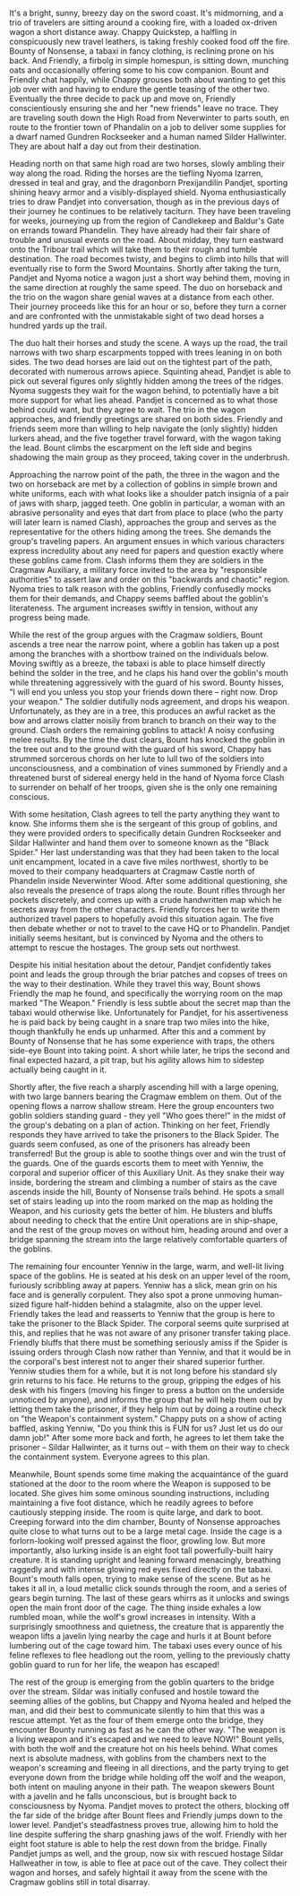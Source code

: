 It's a bright, sunny, breezy day on the sword coast. It's midmorning, and a trio of travelers are sitting around a cooking fire, with a loaded ox-driven wagon a short distance away. Chappy Quickstep, a halfling in conspicuously new travel leathers, is taking freshly cooked food off the fire. Bounty of Nonsense, a tabaxi in fancy clothing, is reclining prone on his back. And Friendly, a firbolg in simple homespun, is sitting down, munching oats and occasionally offering some to his cow companion. Bount and Friendly chat happily, while Chappy grouses both about wanting to get this job over with and having to endure the gentle teasing of the other two. Eventually the three decide to pack up and move on, Friendly conscientiously ensuring she and her "new friends" leave no trace. They are traveling south down the High Road from Neverwinter to parts south, en route to the frontier town of Phandalin on a job to deliver some supplies for a dwarf named Gundren Rockseeker and a human named Silder Hallwinter. They are about half a day out from their destination.

Heading north on that same high road are two horses, slowly ambling their way along the road. Riding the horses are the tiefling Nyoma Izarren, dressed in teal and gray, and the dragonborn Prexijandilin Pandjet, sporting shining heavy armor and a visibly-displayed shield. Nyoma enthusiastically tries to draw Pandjet into conversation, though as in the previous days of their journey he continues to be relatively taciturn. They have been traveling for weeks, journeying up from the region of Candlekeep and Baldur's Gate on errands toward Phandelin. They have already had their fair share of trouble and unusual events on the road. About midday, they turn eastward onto the Triboar trail which will take them to their rough and tumble destination. The road becomes twisty, and begins to climb into hills that will eventually rise to form the Sword Mountains. Shortly after taking the turn, Pandjet and Nyoma notice a wagon just a short way behind them, moving in the same direction at roughly the same speed. The duo on horseback and the trio on the wagon share genial waves at a distance from each other. Their journey proceeds like this for an hour or so, before they turn a corner and are confronted with the unmistakable sight of two dead horses a hundred yards up the trail.

The duo halt their horses and study the scene. A ways up the road, the trail narrows with two sharp escarpments topped with trees leaning in on both sides. The two dead horses are laid out on the tightest part of the path, decorated with numerous arrows apiece. Squinting ahead, Pandjet is able to pick out several figures only slightly hidden among the trees of the ridges. Nyoma suggests they wait for the wagon behind, to potentially have a bit more support for what lies ahead. Pandjet is concerned as to what those behind could want, but they agree to wait. The trio in the wagon approaches, and friendly greetings are shared on both sides. Friendly and friends seem more than willing to help navigate the (only slightly) hidden lurkers ahead, and the five together travel forward, with the wagon taking the lead. Bount climbs the escarpment on the left side and begins shadowing the main group as they proceed, taking cover in the underbrush.

Approaching the narrow point of the path, the three in the wagon and the two on horseback are met by a collection of goblins in simple brown and white uniforms, each with what looks like a shoulder patch insignia of a pair of jaws with sharp, jagged teeth. One goblin in particular, a woman with an abrasive personality and eyes that dart from place to place (who the party will later learn is named Clash), approaches the group and serves as the representative for the others hiding among the trees. She demands the group's traveling papers. An argument ensues in which various characters express incredulity about any need for papers and question exactly where these goblins came from. Clash informs them they are soldiers in the Cragmaw Auxiliary, a military force invited to the area by "responsible authorities" to assert law and order on this "backwards and chaotic" region. Nyoma tries to talk reason with the goblins, Friendly confusedly mocks them for their demands, and Chappy seems baffled about the goblin's literateness. The argument increases swiftly in tension, without any progress being made.

While the rest of the group argues with the Cragmaw soldiers, Bount ascends a tree near the narrow point, where a goblin has taken up a post among the branches with a shortbow trained on the individuals below. Moving swiftly as a breeze, the tabaxi is able to place himself directly behind the solder in the tree, and he claps his hand over the goblin's mouth while threatening aggressively with the guard of his sword. Bounty hisses, "I will end you unless you stop your friends down there – right now. Drop your weapon." The soldier dutifully nods agreement, and drops his weapon. Unfortunately, as they are in a tree, this produces an awful racket as the bow and arrows clatter noisily from branch to branch on their way to the ground. Clash orders the remaining goblins to attack! A noisy confusing melee results. By the time the dust clears, Bount has knocked the goblin in the tree out and to the ground with the guard of his sword, Chappy has strummed sorcerous chords on her lute to lull two of the soldiers into unconsciousness, and a combination of vines summoned by Friendly and a threatened burst of sidereal energy held in the hand of Nyoma force Clash to surrender on behalf of her troops, given she is the only one remaining conscious.

With some hesitation, Clash agrees to tell the party anything they want to know. She informs them she is the sergeant of this group of goblins, and they were provided orders to specifically detain Gundren Rockseeker and Sildar Hallwinter and hand them over to someone known as the "Black Spider." Her last understanding was that they had been taken to the local unit encampment, located in a cave five miles northwest, shortly to be moved to their company headquarters at Cragmaw Castle north of Phandelin inside Neverwinter Wood. After some additional questioning, she also reveals the presence of traps along the route. Bount rifles through her pockets discretely, and comes up with a crude handwritten map which he secrets away from the other characters. Friendly forces her to write them authorized travel papers to hopefully avoid this situation again. The five then debate whether or not to travel to the cave HQ or to Phandelin. Pandjet initially seems hesitant, but is convinced by Nyoma and the others to attempt to rescue the hostages. The group sets out northwest.

Despite his initial hesitation about the detour, Pandjet confidently takes point and leads the group through the briar patches and copses of trees on the way to their destination. While they travel this way, Bount shows Friendly the map he found, and specifically the worrying room on the map marked "The Weapon." Friendly is less subtle about the secret map than the tabaxi would otherwise like. Unfortunately for Pandjet, for his assertiveness he is paid back by being caught in a snare trap two miles into the hike, though thankfully he ends up unharmed. After this and a comment by Bounty of Nonsense that he has some experience with traps, the others side-eye Bount into taking point. A short while later, he trips the second and final expected hazard, a pit trap, but his agility allows him to sidestep actually being caught in it.

Shortly after, the five reach a sharply ascending hill with a large opening, with two large banners bearing the Cragmaw emblem on them. Out of the opening flows a narrow shallow stream. Here the group encounters two goblin soldiers standing guard - they yell "Who goes there!" in the midst of the group's debating on a plan of action. Thinking on her feet, Friendly responds they have arrived to take the prisoners to the Black Spider. The guards seem confused, as one of the prisoners has already been transferred! But the group is able to soothe things over and win the trust of the guards. One of the guards escorts them to meet with Yenniw, the corporal and superior officer of this Auxiliary Unit. As they snake their way inside, bordering the stream and climbing a number of stairs as the cave ascends inside the hill, Bounty of Nonsense trails behind. He spots a small set of stairs leading up into the room marked on the map as holding the Weapon, and his curiosity gets the better of him. He blusters and bluffs about needing to check that the entire Unit operations are in ship-shape, and the rest of the group moves on without him, heading around and over a bridge spanning the stream into the large relatively comfortable quarters of the goblins.

The remaining four encounter Yenniw in the large, warm, and well-lit living space of the goblins. He is seated at his desk on an upper level of the room, furiously scribbling away at papers. Yenniw has a slick, mean grin on his face and is generally corpulent. They also spot a prone unmoving human-sized figure half-hidden behind a stalagmite, also on the upper level. Friendly takes the lead and reasserts to Yenniw that the group is here to take the prisoner to the Black Spider. The corporal seems quite surprised at this, and replies that he was not aware of any prisoner transfer taking place. Friendly bluffs that there must be something seriously amiss if the Spider is issuing orders through Clash now rather than Yenniw, and that it would be in the corporal's best interest not to anger their shared superior further. Yenniw studies them for a while, but it is not long before his standard sly grin returns to his face. He returns to the group, gripping the edges of his desk with his fingers (moving his finger to press a button on the underside unnoticed by anyone), and informs the group that he will help them out by letting them take the prisoner, if they help him out by doing a routine check on "the Weapon's containment system." Chappy puts on a show of acting baffled, asking Yenniw, "Do you think this is FUN for us? Just let us do our damn job!" After some more back and forth, he agrees to let them take the prisoner – Sildar Hallwinter, as it turns out – with them on their way to check the containment system. Everyone agrees to this plan.

Meanwhile, Bount spends some time making the acquaintance of the guard stationed at the door to the room where the Weapon is supposed to be located. She gives him some ominous sounding instructions, including maintaining a five foot distance, which he readily agrees to before cautiously stepping inside. The room is quite large, and dark to boot. Creeping forward into the dim chamber, Bounty of Nonsense approaches quite close to what turns out to be a large metal cage. Inside the cage is a forlorn-looking wolf pressed against the floor, growling low. But more importantly, also lurking inside is an eight foot tall powerfully-built hairy creature. It is standing upright and leaning forward menacingly, breathing raggedly and with intense glowing red eyes fixed directly on the tabaxi. Bount's mouth falls open, trying to make sense of the scene. But as he takes it all in, a loud metallic click sounds through the room, and a series of gears begin turning. The last of these gears whirrs as it unlocks and swings open the main front door of the cage. The thing inside exhales a low rumbled moan, while the wolf's growl increases in intensity. With a surprisingly smoothness and quietness, the creature that is apparently the weapon lifts a javelin lying nearby the cage and hurls it at Bount before lumbering out of the cage toward him. The tabaxi uses every ounce of his feline reflexes to flee headlong out the room, yelling to the previously chatty goblin guard to run for her life, the weapon has escaped!

The rest of the group is emerging from the goblin quarters to the bridge over the stream. Sildar was initially confused and hostile toward the seeming allies of the goblins, but Chappy and Nyoma healed and helped the man, and did their best to communicate silently to him that this was a rescue attempt. Yet as the four of them emerge onto the bridge, they encounter Bounty running as fast as he can the other way. "The weapon is a living weapon and it's escaped and we need to leave NOW!" Bount yells, with both the wolf and the creature hot on his heels behind. What comes next is absolute madness, with goblins from the chambers next to the weapon's screaming and fleeing in all directions, and the party trying to get everyone down from the bridge while holding off the wolf and the weapon, both intent on mauling anyone in their path. The weapon skewers Bount with a javelin and he falls unconscious, but is brought back to consciousness by Nyoma. Pandjet moves to protect the others, blocking off the far side of the bridge after Bount flees and Friendly jumps down to the lower level. Pandjet's steadfastness proves true, allowing him to hold the line despite suffering the sharp gnashing jaws of the wolf. Friendly with her eight foot stature is able to help the rest down from the bridge. Finally Pandjet jumps as well, and the group, now six with rescued hostage Sildar Hallweather in tow, is able to flee at pace out of the cave. They collect their wagon and horses, and safely hightail it away from the scene with the Cragmaw goblins still in total disarray.